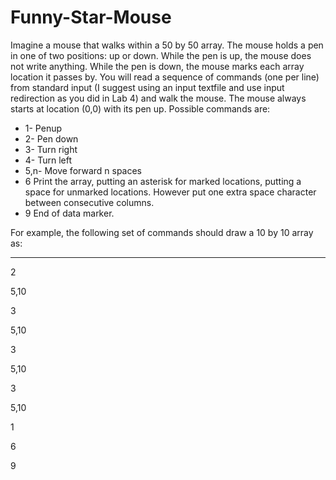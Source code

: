 # Funny-Star-Mouse
Imagine a mouse that walks within a 50 by 50 array. The mouse holds a pen in one of two positions: up or down. While the pen is up, the mouse does not write anything. While the pen is down, the mouse marks each array location it passes by. You will read a sequence of commands (one per line) from standard input (I suggest using an input textfile and use input redirection as you did in Lab 4) and walk the mouse. The mouse always starts at location (0,0) with its pen up. Possible commands are:
* 1- Penup
* 2- Pen down
* 3- Turn right
* 4- Turn left
* 5,n- Move forward n spaces
* 6 Print the array, putting an asterisk for marked locations, putting a space for unmarked
locations. However put one extra space character between consecutive columns.
* 9 End of data marker.

For example, the following set of commands should draw a 10 by 10 array as:
********** ** ** ** ** ** ** ** ** **********
2

5,10

3

5,10

3

5,10

3

5,10

1

6

9
